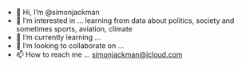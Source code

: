 - 👋 Hi, I’m @simonjackman
- 👀 I’m interested in ... learning from data about politics, society and sometimes sports, aviation, climate
- 🌱 I’m currently learning ... 
- 💞️ I’m looking to collaborate on ... 
- 📫 How to reach me ... simonjackman@icloud.com

<!---
simonjackman/simonjackman is a ✨ special ✨ repository because its `README.md` (this file) appears on your GitHub profile.
You can click the Preview link to take a look at your changes.
--->
